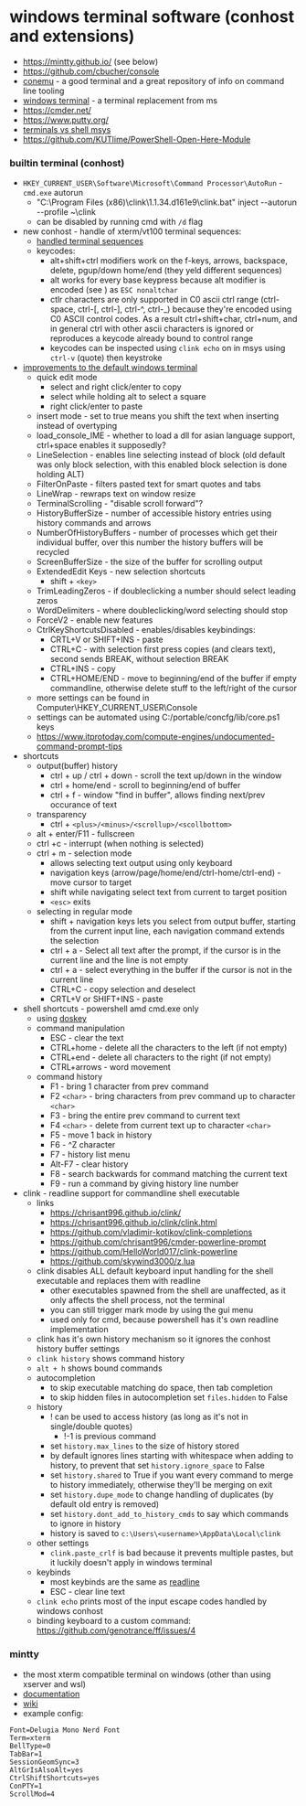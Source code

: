 # windows terminal software (conhost and extensions)

- <https://mintty.github.io/> (see below)
- <https://github.com/cbucher/console>
- [conemu](https://conemu.github.io/) - a good terminal and a great repository of info on command line tooling
- [windows terminal](./windows_terminal.md) - a terminal replacement from ms
- <https://cmder.net/>
- <https://www.putty.org/>
- [terminals vs shell msys](https://www.msys2.org/wiki/Terminals/)
- <https://github.com/KUTlime/PowerShell-Open-Here-Module>


### builtin terminal (conhost)

* `HKEY_CURRENT_USER\Software\Microsoft\Command Processor\AutoRun` - `cmd.exe` autorun
    * "C:\Program Files (x86)\clink\1.1.34.d161e9\clink.bat" inject --autorun --profile ~\clink
    * can be disabled by running cmd with `/d` flag
* new conhost - handle of xterm/vt100 terminal sequences:
    * [handled terminal sequences](https://docs.microsoft.com/en-us/windows/console/console-virtual-terminal-sequences#input-sequences)
    * keycodes:
        * alt+shift+ctrl modifiers work on the f-keys, arrows, backspace, delete, pgup/down home/end (they yeld different sequences)
        * alt works for every base keypress because alt modifier is encoded (see [](../unix/terminals.md)) as `ESC nonaltchar`
        * ctlr characters are only supported in C0 ascii ctrl range (ctrl-space, ctrl-[, ctrl-], ctrl-^, ctrl-_) because they're encoded using C0 ASCII control codes. As a result ctrl+shift+char, ctrl+num, and in general ctrl with other ascii characters is ignored or reproduces a keycode already bound to control range
        * keycodes can be inspected using `clink echo` on in msys using `ctrl-v` (quote) then keystroke
* [improvements to the default windows terminal](https://docs.microsoft.com/en-us/previous-versions/orphan-topics/ws.11/mt427362(v=ws.11)?redirectedfrom=MSDN)
    - quick edit mode 
        - select and right click/enter to copy
        - select while holding alt to select a square
        - right click/enter to paste
    - insert mode - set to true means you shift the text when inserting instead of overtyping
    - load_console_IME - whether to load a dll for asian language support, ctrl+space enables it supposedly?
    - LineSelection - enables line selecting instead of block (old default was only block selection, with this enabled block selection is done holding ALT)
    - FilterOnPaste - filters pasted text for smart quotes and tabs
    - LineWrap - rewraps text on window resize
    - TerminalScrolling - "disable scroll forward"?
    - HistoryBufferSize - number of accessible history entries using history commands and arrows
    - NumberOfHistoryBuffers - number of processes which get their individual buffer, over this number the history buffers will be recycled
    - ScreenBufferSize - the size of the buffer for scrolling output
    - ExtendedEdit Keys - new selection shortcuts
        - shift + `<key>`
    - TrimLeadingZeros - if doubleclicking a number should select leading zeros
    - WordDelimiters - where doubleclicking/word selecting should stop
    - ForceV2 - enable new features
    - CtrlKeyShortcutsDisabled - enables/disables keybindings:
        - CRTL+V or SHIFT+INS - paste
        - CTRL+C - with selection first press copies (and clears text), second sends BREAK, without selection BREAK
        - CTRL+INS - copy
        - CTRL+HOME/END - move to beginning/end of the buffer if empty commandline, otherwise delete stuff to the left/right of the cursor
    - more settings can be found in Computer\HKEY_CURRENT_USER\Console
    - settings can be automated using C:/portable/concfg/lib/core.ps1 keys
    - <https://www.itprotoday.com/compute-engines/undocumented-command-prompt-tips>
* shortcuts
    - output(buffer) history
        - ctrl + up / ctrl + down - scroll the text up/down in the window
        - ctrl + home/end - scroll to beginning/end of buffer
        - ctrl + f - window "find in buffer", allows finding next/prev occurance of text
    - transparency
        - ctrl + `<plus>/<minus>/<scrollup>/<scollbottom>`
    - alt + enter/F11 - fullscreen
    - ctrl +c - interrupt (when nothing is selected)
    - ctrl + m - selection mode
        - allows selecting text output using only keyboard
        - navigation keys (arrow/page/home/end/ctrl-home/ctrl-end) - move cursor to target
        - shift while navigating select text from current to target position
        - `<esc>` exits
    - selecting in regular mode
        - shift + navigation keys lets you select from output buffer, starting from the current input line, each navigation command extends the selection
        - ctrl + a - Select all text after the prompt, if the cursor is in the current line and the line is not empty
        - ctrl + a - select everything in the buffer if the cursor is not in the current line
        - CTRL+C - copy selection and deselect
        - CRTL+V or SHIFT+INS - paste
* shell shortcuts - powershell amd cmd.exe only
    - using [doskey](https://docs.microsoft.com/en-us/previous-versions/windows/it-pro/windows-xp/bb490894(v=technet.10)?redirectedfrom=MSDN)
    - command manipulation
        - ESC - clear the text
        - CTRL+home - delete all the characters to the left (if not empty)
        - CTRL+end - delete all characters to the right (if not empty)
        - CTRL+arrows - word movement
    - command history
        - F1 - bring 1 character from prev command
        - F2 `<char>` - bring characters from prev command up to character `<char>`
        - F3 - bring the entire prev command to current text
        - F4 `<char>` - delete from current text up to character `<char>`
        - F5 - move 1 back in history
        - F6 - ^Z character
        - F7 - history list menu
        - Alt-F7 - clear history
        - F8 - search backwards for command matching the current text
        - F9 - run a command by giving history line number
* clink - readline support for commandline shell executable
    - links
        * <https://chrisant996.github.io/clink/>
        * <https://chrisant996.github.io/clink/clink.html> 
        * <https://github.com/vladimir-kotikov/clink-completions>
        * <https://github.com/chrisant996/cmder-powerline-prompt>
        * <https://github.com/HelloWorld017/clink-powerline>
        * <https://github.com/skywind3000/z.lua>
    - clink disables ALL default keyboard input handling for the shell executable and replaces them with readline
        - other executables spawned from the shell are unaffected, as it only affects the shell process, not the terminal
        - you can still trigger mark mode by using the gui menu
        - used only for cmd, because powershell has it's own readline implementation
    - clink has it's own history mechanism so it ignores the conhost history buffer settings
    - `clink history` shows command history
    - `alt + h` shows bound commands
    - autocompletion
        - to skip executable matching do space, then tab completion
        - to skip hidden files in autocompletion set `files.hidden` to False
    - history
        - ! can be used to access history (as long as it's not in single/double quotes)
            - !-1 is previous command
        - set `history.max_lines` to the size of history stored
        - by default ignores lines starting with whitespace when adding to history, to prevent that set `history.ignore_space` to False
        - set `history.shared` to True if you want every command to merge to history immediately, otherwise they'll be merging on exit
        - set `history.dupe_mode` to change handling of duplicates (by default old entry is removed)
        - set `history.dont_add_to_history_cmds` to say which commands to ignore in history
        - history is saved to `c:\Users\<username>\AppData\Local\clink`
    - other settings
        - `clink.paste_crlf` is bad because it prevents multiple pastes, but it luckily doesn't apply in windows terminal
    - keybinds
        - most keybinds are the same as [readline](../tools/readline.md)
        - ESC - clear line text
    - `clink echo` prints most of the input escape codes handled by windows conhost
    - binding keyboard to a custom command: <https://github.com/genotrance/ff/issues/4>

### mintty

- the most xterm compatible terminal on windows (other than using xserver and wsl)
- [documentation](https://mintty.github.io/mintty.1.html)
- [wiki](https://github.com/mintty/mintty)
- example config:
```
Font=Delugia Mono Nerd Font
Term=xterm
BellType=0
TabBar=1
SessionGeomSync=3
AltGrIsAlsoAlt=yes
CtrlShiftShortcuts=yes
ConPTY=1
ScrollMod=4
```